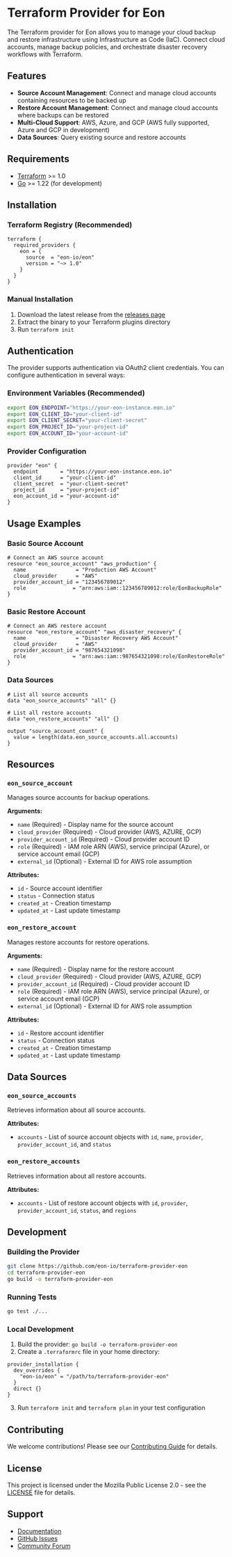 # Terraform Provider for Eon

The Terraform provider for Eon allows you to manage your cloud backup and restore infrastructure using Infrastructure as Code (IaC). Connect cloud accounts, manage backup policies, and orchestrate disaster recovery workflows with Terraform.

## Features

- **Source Account Management**: Connect and manage cloud accounts containing resources to be backed up
- **Restore Account Management**: Connect and manage cloud accounts where backups can be restored
- **Multi-Cloud Support**: AWS, Azure, and GCP (AWS fully supported, Azure and GCP in development)
- **Data Sources**: Query existing source and restore accounts

## Requirements

- [Terraform](https://www.terraform.io/downloads.html) >= 1.0
- [Go](https://golang.org/doc/install) >= 1.22 (for development)

## Installation

### Terraform Registry (Recommended)

```hcl
terraform {
  required_providers {
    eon = {
      source  = "eon-io/eon"
      version = "~> 1.0"
    }
  }
}
```

### Manual Installation

1. Download the latest release from the [releases page](https://github.com/eon-io/terraform-provider-eon/releases)
2. Extract the binary to your Terraform plugins directory
3. Run `terraform init`

## Authentication

The provider supports authentication via OAuth2 client credentials. You can configure authentication in several ways:

### Environment Variables (Recommended)

```bash
export EON_ENDPOINT="https://your-eon-instance.eon.io"
export EON_CLIENT_ID="your-client-id"
export EON_CLIENT_SECRET="your-client-secret"
export EON_PROJECT_ID="your-project-id"
export EON_ACCOUNT_ID="your-account-id"
```

### Provider Configuration

```hcl
provider "eon" {
  endpoint       = "https://your-eon-instance.eon.io"
  client_id      = "your-client-id"
  client_secret  = "your-client-secret"
  project_id     = "your-project-id"
  eon_account_id = "your-account-id"
}
```

## Usage Examples

### Basic Source Account

```hcl
# Connect an AWS source account
resource "eon_source_account" "aws_production" {
  name                = "Production AWS Account"
  cloud_provider      = "AWS"
  provider_account_id = "123456789012"
  role               = "arn:aws:iam::123456789012:role/EonBackupRole"
}
```

### Basic Restore Account

```hcl
# Connect an AWS restore account
resource "eon_restore_account" "aws_disaster_recovery" {
  name                = "Disaster Recovery AWS Account"
  cloud_provider      = "AWS"
  provider_account_id = "987654321098"
  role               = "arn:aws:iam::987654321098:role/EonRestoreRole"
}
```

### Data Sources

```hcl
# List all source accounts
data "eon_source_accounts" "all" {}

# List all restore accounts
data "eon_restore_accounts" "all" {}

output "source_account_count" {
  value = length(data.eon_source_accounts.all.accounts)
}
```

## Resources

### `eon_source_account`

Manages source accounts for backup operations.

**Arguments:**
- `name` (Required) - Display name for the source account
- `cloud_provider` (Required) - Cloud provider (AWS, AZURE, GCP)
- `provider_account_id` (Required) - Cloud provider account ID
- `role` (Required) - IAM role ARN (AWS), service principal (Azure), or service account email (GCP)
- `external_id` (Optional) - External ID for AWS role assumption

**Attributes:**
- `id` - Source account identifier
- `status` - Connection status
- `created_at` - Creation timestamp
- `updated_at` - Last update timestamp

### `eon_restore_account`

Manages restore accounts for restore operations.

**Arguments:**
- `name` (Required) - Display name for the restore account
- `cloud_provider` (Required) - Cloud provider (AWS, AZURE, GCP)
- `provider_account_id` (Required) - Cloud provider account ID
- `role` (Required) - IAM role ARN (AWS), service principal (Azure), or service account email (GCP)
- `external_id` (Optional) - External ID for AWS role assumption

**Attributes:**
- `id` - Restore account identifier
- `status` - Connection status
- `created_at` - Creation timestamp
- `updated_at` - Last update timestamp

## Data Sources

### `eon_source_accounts`

Retrieves information about all source accounts.

**Attributes:**
- `accounts` - List of source account objects with `id`, `name`, `provider`, `provider_account_id`, and `status`

### `eon_restore_accounts`

Retrieves information about all restore accounts.

**Attributes:**
- `accounts` - List of restore account objects with `id`, `provider`, `provider_account_id`, `status`, and `regions`

## Development

### Building the Provider

```bash
git clone https://github.com/eon-io/terraform-provider-eon
cd terraform-provider-eon
go build -o terraform-provider-eon
```

### Running Tests

```bash
go test ./...
```

### Local Development

1. Build the provider: `go build -o terraform-provider-eon`
2. Create a `.terraformrc` file in your home directory:

```hcl
provider_installation {
  dev_overrides {
    "eon-io/eon" = "/path/to/terraform-provider-eon"
  }
  direct {}
}
```

3. Run `terraform init` and `terraform plan` in your test configuration

## Contributing

We welcome contributions! Please see our [Contributing Guide](CONTRIBUTING.md) for details.

## License

This project is licensed under the Mozilla Public License 2.0 - see the [LICENSE](LICENSE) file for details.

## Support

- [Documentation](https://docs.eon.io)
- [GitHub Issues](https://github.com/eon-io/terraform-provider-eon/issues)
- [Community Forum](https://community.eon.io)
